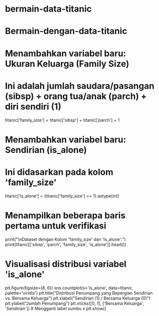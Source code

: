 # bermain-data-titanic
# Bermain-dengan-data-titanic
# Menambahkan variabel baru: Ukuran Keluarga (Family Size)
# Ini adalah jumlah saudara/pasangan (sibsp) + orang tua/anak (parch) + diri sendiri (1)
titanic['family_size'] = titanic['sibsp'] + titanic['parch'] + 1

# Menambahkan variabel baru: Sendirian (is_alone)
# Ini didasarkan pada kolom 'family_size'
titanic['is_alone'] = (titanic['family_size'] == 1).astype(int)

# Menampilkan beberapa baris pertama untuk verifikasi
print("\nDataset dengan Kolom 'family_size' dan 'is_alone':")
print(titanic[['sibsp', 'parch', 'family_size', 'is_alone']].head())

# Visualisasi distribusi variabel 'is_alone'
plt.figure(figsize=(8, 6))
sns.countplot(x='is_alone', data=titanic, palette='viridis')
plt.title("Distribusi Penumpang yang Bepergian Sendirian vs. Bersama Keluarga")
plt.xlabel("Sendirian (1) / Bersama Keluarga (0)")
plt.ylabel("Jumlah Penumpang")
plt.xticks([0, 1], ['Bersama Keluarga', 'Sendirian']) # Mengganti label sumbu x
plt.show()
